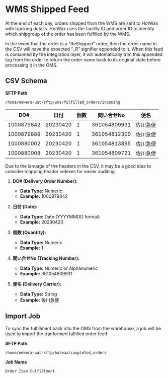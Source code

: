 # WMS Shipped Feed

At the end of each day, orders shipped from the WMS are sent to HotWax with tracking details. HotWax uses the facility ID and order ID to identify which shipgroup of the order has been fulfilled by the WMS.

In the event that the order is a “ReShipped” order, then the order name in the CSV will have the expected “_R” signifier appended to it. When this feed is consumed by the integration layer, it will automatically trim this appended tag from the order to return the order name back to its original state before processing it in the OMS.

## CSV Schema

**SFTP Path**

```
/home/newera-uat-sftp/wms/fulfilled_orders/incoming
```

| DO#         | 日付       | 個数    | 問い合せNo        | 便名    |
|-------------|------------|---------|-------------------|--------|
| 1000879842  | 20230420   | 1       | 361054809931      | 佐川急便 |
| 1000879889  | 20230420   | 1       | 361054812300      | 佐川急便 |
| 1000880002  | 20230420   | 1       | 361054813895      | 佐川急便 |
| 1000880008  | 20230420   | 1       | 361054809721      | 佐川急便 |

Due to the lanuage of the headers in the CSV, it may be a good idea to consider mapping header indexes for easier auditing.

1. **DO# (Delivery Order Number):**
   - **Data Type:** Numeric
   - **Example:** 1000879842

2. **日付 (Date):**
   - **Data Type:** Date (YYYYMMDD format)
   - **Example:** 20230420

3. **個数 (Quantity):**
   - **Data Type:** Numeric
   - **Example:** 1

4. **問い合せNo (Tracking Number):**
   - **Data Type:** Numeric or Alphanumeric
   - **Example:** 361054809931

5. **便名 (Delivery Carrier):**
   - **Data Type:** String
   - **Example:** 佐川急便

## Import Job
To sync the fulfillment back into the OMS from the warehouse, a job will be used to import the tranformed fulfilled order feed.

**SFTP Path**

```
/home/newera-uat-sftp/hotwax/completed_orders
```

**Job Name**
```
Order Item Fulfillment
```